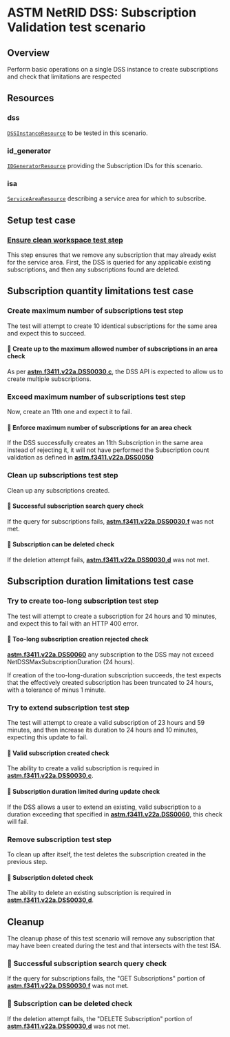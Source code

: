 # ASTM NetRID DSS: Subscription Validation test scenario

## Overview

Perform basic operations on a single DSS instance to create subscriptions and check that limitations are respected

## Resources

### dss

[`DSSInstanceResource`](../../../../../resources/astm/f3411/dss.py) to be tested in this scenario.

### id_generator

[`IDGeneratorResource`](../../../../../resources/interuss/id_generator.py) providing the Subscription IDs for this scenario.

### isa

[`ServiceAreaResource`](../../../../../resources/netrid/service_area.py) describing a service area for which to subscribe.

## Setup test case

### [Ensure clean workspace test step](test_steps/clean_workspace.md)

This step ensures that we remove any subscription that may already exist for the service area.  First, the DSS is queried for any applicable existing subscriptions, and then any subscriptions found are deleted.

## Subscription quantity limitations test case

### Create maximum number of subscriptions test step

The test will attempt to create 10 identical subscriptions for the same area and expect this to succeed.

#### 🛑 Create up to the maximum allowed number of subscriptions in an area check

As per **[astm.f3411.v22a.DSS0030,c](../../../../../requirements/astm/f3411/v22a.md)**, the DSS API is expected to allow us
to create multiple subscriptions.

### Exceed maximum number of subscriptions test step

Now, create an 11th one and expect it to fail.

#### 🛑 Enforce maximum number of subscriptions for an area check

If the DSS successfully creates an 11th Subscription in the same area instead of rejecting it,
it will not have performed the Subscription count validation as defined in **[astm.f3411.v22a.DSS0050](../../../../../requirements/astm/f3411/v22a.md)**

### Clean up subscriptions test step

Clean up any subscriptions created.

#### 🛑 Successful subscription search query check

If the query for subscriptions fails, **[astm.f3411.v22a.DSS0030,f](../../../../../requirements/astm/f3411/v22a.md)** was not met.

#### 🛑 Subscription can be deleted check

If the deletion attempt fails, **[astm.f3411.v22a.DSS0030,d](../../../../../requirements/astm/f3411/v22a.md)** was not met.

## Subscription duration limitations test case

### Try to create too-long subscription test step

The test will attempt to create a subscription for 24 hours and 10 minutes, and expect this to fail with an HTTP 400 error.

#### 🛑 Too-long subscription creation rejected check

**[astm.f3411.v22a.DSS0060](../../../../../requirements/astm/f3411/v22a.md)** any subscription to the DSS may not exceed NetDSSMaxSubscriptionDuration (24 hours).

If creation of the too-long-duration subscription succeeds, the test expects that the effectively created subscription has been truncated to 24 hours, with a tolerance of minus 1 minute.

### Try to extend subscription test step

The test will attempt to create a valid subscription of 23 hours and 59 minutes, and then increase its duration to 24 hours and 10 minutes,
expecting this update to fail.

#### 🛑 Valid subscription created check

The ability to create a valid subscription is required in **[astm.f3411.v22a.DSS0030,c](../../../../../requirements/astm/f3411/v22a.md)**.

#### 🛑 Subscription duration limited during update check

If the DSS allows a user to extend an existing, valid subscription to a duration exceeding that specified in **[astm.f3411.v22a.DSS0060](../../../../../requirements/astm/f3411/v22a.md)**, this check will fail.

### Remove subscription test step

To clean up after itself, the test deletes the subscription created in the previous step.

#### 🛑 Subscription deleted check

The ability to delete an existing subscription is required in **[astm.f3411.v22a.DSS0030,d](../../../../../requirements/astm/f3411/v22a.md)**.

## Cleanup

The cleanup phase of this test scenario will remove any subscription that may have been created during the test and that intersects with the test ISA.

### 🛑 Successful subscription search query check

If the query for subscriptions fails, the "GET Subscriptions" portion of **[astm.f3411.v22a.DSS0030,f](../../../../../requirements/astm/f3411/v22a.md)** was not met.

### 🛑 Subscription can be deleted check

If the deletion attempt fails, the "DELETE Subscription" portion of **[astm.f3411.v22a.DSS0030,d](../../../../../requirements/astm/f3411/v22a.md)** was not met.
